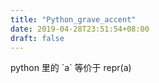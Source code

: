 ```yaml
---
title: "Python_grave_accent"
date: 2019-04-28T23:51:54+08:00
draft: false
---
```


python 里的 \`a\` 等价于 repr(a)

